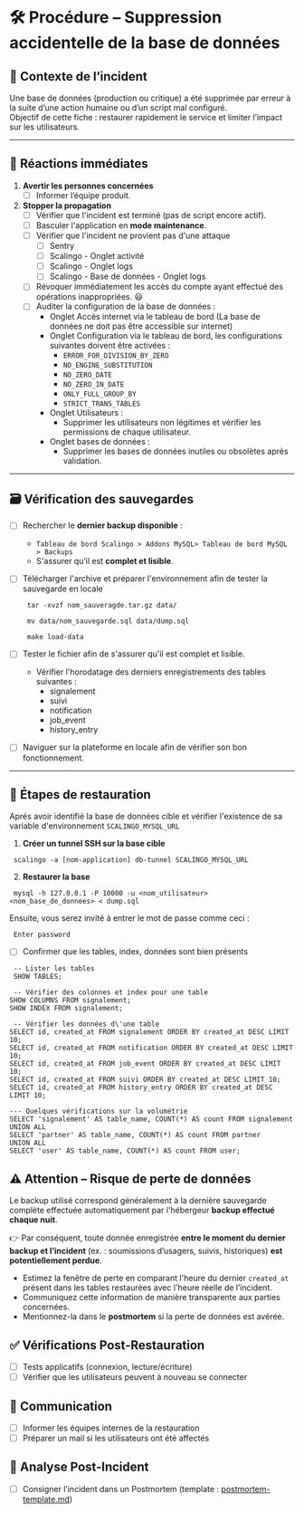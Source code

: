 # 🛠️ Procédure – Suppression accidentelle de la base de données

## 🧩 Contexte de l’incident

Une base de données (production ou critique) a été supprimée par erreur à la suite d’une action humaine ou d’un script mal configuré.  
Objectif de cette fiche : restaurer rapidement le service et limiter l’impact sur les utilisateurs.

---

## 🚨 Réactions immédiates

1. **Avertir les personnes concernées**
    - [ ] Informer l’équipe produit.

2. **Stopper la propagation**
   - [ ] Vérifier que l'incident est terminé (pas de script encore actif).
   - [ ] Basculer l'application en **mode maintenance**.
   - [ ] Vérifier que l'incident ne provient pas d'une attaque
        - [ ] Sentry
        - [ ] Scalingo - Onglet activité
        - [ ] Scalingo - Onglet logs
        - [ ] Scalingo - Base de données - Onglet logs
   - [ ] Révoquer immédiatement les accès du compte ayant effectué des opérations inappropriées. 😃
   - [ ] Auditer la configuration de la base de données : 
        - Onglet Accès internet via le tableau de bord (La base de données ne doit pas être accessible sur internet)
        - Onglet Configuration via le tableau de bord, les configurations suivantes doivent être activées : 
           - `ERROR_FOR_DIVISION_BY_ZERO`
           - `NO_ENGINE_SUBSTITUTION`
           - `NO_ZERO_DATE`
           - `NO_ZERO_IN_DATE`
           - `ONLY_FULL_GROUP_BY`
           - `STRICT_TRANS_TABLES`
        -  Onglet Utilisateurs : 
           - Supprimer les utilisateurs non légitimes et vérifier les permissions de chaque utilisateur.
        - Onglet bases de données :
           - Supprimer les bases de données inutiles ou obsolètes après validation.


---

## 🗃️ Vérification des sauvegardes

- [ ] Rechercher le **dernier backup disponible** :
   - `Tableau de bord Scalingo > Addons MySQL> Tableau de bord MySQL > Backups`
   - S'assurer qu’il est **complet et lisible**.
- [ ] Télécharger l'archive et préparer l'environnement afin de tester la sauvegarde en locale

    ```shell 
     tar -xvzf nom_sauveragde.tar.gz data/
    ```

    ```shell 
     mv data/nom_sauvegarde.sql data/dump.sql
    ```  
    
    ```shell
     make load-data
    ```
- [ ] Tester le fichier afin de s'assurer qu'il est complet et lisible.
   - Vérifier l'horodatage des derniers enregistrements des tables suivantes : 
      - signalement
      - suivi
      - notification
      - job_event
      - history_entry
- [ ] Naviguer sur la plateforme en locale afin de vérifier son bon fonctionnement.
---

## 🔁 Étapes de restauration

Aprés avoir identifié la base de données cible et vérifier l'existence de sa variable d'environnement `SCALINGO_MYSQL_URL`

1. **Créer un tunnel SSH sur la base cible**
```shell
 scalingo -a [nom-application] db-tunnel SCALINGO_MYSQL_URL
```

2. **Restaurer la base**
```shell
 mysql -h 127.0.0.1 -P 10000 -u <nom_utilisateur> <nom_base_de_donnees> < dump.sql
```

Ensuite, vous serez invité à entrer le mot de passe comme ceci :
```shell
 Enter password
```

- [ ] Confirmer que les tables, index, données sont bien présents
```shell
 -- Lister les tables
 SHOW TABLES; 

 -- Vérifier des colonnes et index pour une table
SHOW COLUMNS FROM signalement;
SHOW INDEX FROM signalement;

 -- Vérifier les données d\'une table
SELECT id, created_at FROM signalement ORDER BY created_at DESC LIMIT 10;
SELECT id, created_at FROM notification ORDER BY created_at DESC LIMIT 10;
SELECT id, created_at FROM job_event ORDER BY created_at DESC LIMIT 10;
SELECT id, created_at FROM suivi ORDER BY created_at DESC LIMIT 10;
SELECT id, created_at FROM history_entry ORDER BY created_at DESC LIMIT 10;

--- Quelques vérifications sur la volumétrie
SELECT 'signalement' AS table_name, COUNT(*) AS count FROM signalement
UNION ALL
SELECT 'partner' AS table_name, COUNT(*) AS count FROM partner
UNION ALL
SELECT 'user' AS table_name, COUNT(*) AS count FROM user;
```

## ⚠️ Attention – Risque de perte de données
Le backup utilisé correspond généralement à la dernière sauvegarde complète effectuée automatiquement par l'hébergeur **backup effectué chaque nuit**.

👉 Par conséquent, toute donnée enregistrée **entre le moment du dernier backup et l’incident** (ex. : soumissions d’usagers, suivis, historiques) **est potentiellement perdue**.

- Estimez la fenêtre de perte en comparant l'heure du dernier `created_at` présent dans les tables restaurées avec l'heure réelle de l’incident.
- Communiquez cette information de manière transparente aux parties concernées.
- Mentionnez-la dans le **postmortem** si la perte de données est avérée.


## ✅ Vérifications Post-Restauration
- [ ] Tests applicatifs (connexion, lecture/écriture)
- [ ] Vérifier que les utilisateurs peuvent à nouveau se connecter

## 📣 Communication
- [ ] Informer les équipes internes de la restauration 
- [ ] Préparer un mail si les utilisateurs ont été affectés

## 🧠 Analyse Post-Incident
- [ ] Consigner l’incident dans un Postmortem (template : [postmortem-template.md](postmortem-template.md))
